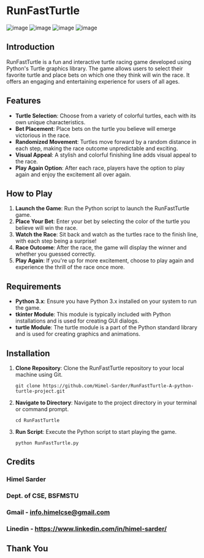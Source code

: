 # RunFastTurtle
![image](https://github.com/Himel-Sarder/RunFastTurtle-A-python-turtle-project/assets/143216886/1f425c92-c4f3-459b-936e-3cf4a6bab241)
![image](https://github.com/Himel-Sarder/RunFastTurtle-A-python-turtle-project/assets/143216886/d5f8d056-4a75-4968-8e3c-91120a8aa9a1)
![image](https://github.com/Himel-Sarder/RunFastTurtle-A-python-turtle-project/assets/143216886/c3bdbc33-d0db-45a2-aa8b-cf531565e386)
![image](https://github.com/Himel-Sarder/RunFastTurtle-A-python-turtle-project/assets/143216886/47a299e1-b071-47d6-8276-dbd916cab173)

## Introduction
RunFastTurtle is a fun and interactive turtle racing game developed using Python's Turtle graphics library. The game allows users to select their favorite turtle and place bets on which one they think will win the race. It offers an engaging and entertaining experience for users of all ages.

## Features
- **Turtle Selection**: Choose from a variety of colorful turtles, each with its own unique characteristics.
- **Bet Placement**: Place bets on the turtle you believe will emerge victorious in the race.
- **Randomized Movement**: Turtles move forward by a random distance in each step, making the race outcome unpredictable and exciting.
- **Visual Appeal**: A stylish and colorful finishing line adds visual appeal to the race.
- **Play Again Option**: After each race, players have the option to play again and enjoy the excitement all over again.

## How to Play
1. **Launch the Game**: Run the Python script to launch the RunFastTurtle game.
2. **Place Your Bet**: Enter your bet by selecting the color of the turtle you believe will win the race.
3. **Watch the Race**: Sit back and watch as the turtles race to the finish line, with each step being a surprise!
4. **Race Outcome**: After the race, the game will display the winner and whether you guessed correctly.
5. **Play Again**: If you're up for more excitement, choose to play again and experience the thrill of the race once more.

## Requirements
- **Python 3.x**: Ensure you have Python 3.x installed on your system to run the game.
- **tkinter Module**: This module is typically included with Python installations and is used for creating GUI dialogs.
- **turtle Module**: The turtle module is a part of the Python standard library and is used for creating graphics and animations.

## Installation
1. **Clone Repository**: Clone the RunFastTurtle repository to your local machine using Git.
   ```
   git clone https://github.com/Himel-Sarder/RunFastTurtle-A-python-turtle-project.git
   ```
2. **Navigate to Directory**: Navigate to the project directory in your terminal or command prompt.
   ```
   cd RunFastTurtle
   ```
3. **Run Script**: Execute the Python script to start playing the game.
   ```
   python RunFastTurtle.py
   ```

## Credits
### Himel Sarder
### Dept. of CSE, BSFMSTU
### Gmail - info.himelcse@gmail.com
### Linedin - https://www.linkedin.com/in/himel-sarder/

## Thank You

